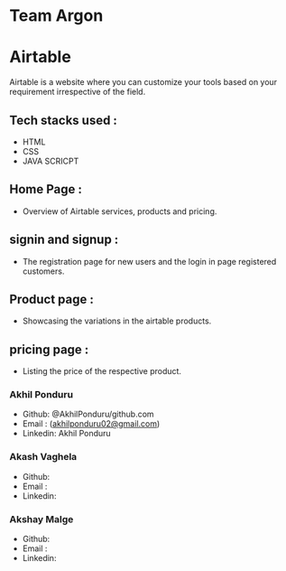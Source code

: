 # Team Argon
# Airtable
Airtable is a website where you can customize your tools based on your requirement irrespective of the field.

## Tech stacks used :
- HTML
- CSS
- JAVA SCRICPT

## Home Page :
- Overview of Airtable services, products and pricing.

## signin and signup :
- The registration page for new users and the login in page registered customers.

## Product page :
- Showcasing the variations in the airtable products.

## pricing page :
- Listing the price of the respective product.

### Akhil Ponduru 
- Github: @AkhilPonduru/github.com
- Email :  (akhilponduru02@gmail.com)
- Linkedin: Akhil Ponduru

### Akash Vaghela
- Github: 
- Email :  
- Linkedin:

### Akshay Malge
- Github: 
- Email :  
- Linkedin: